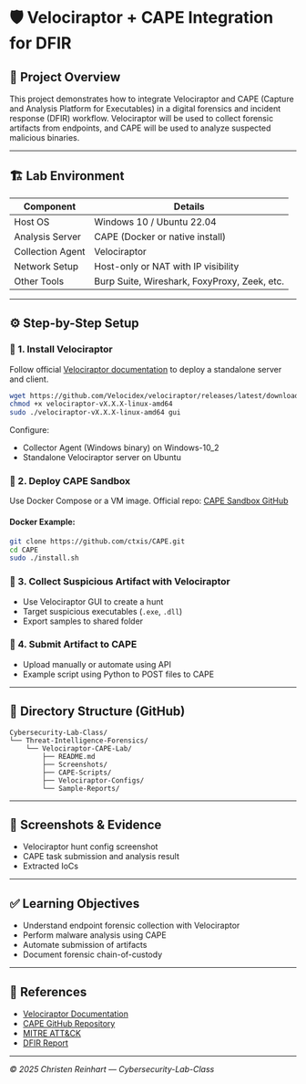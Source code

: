 # 🛡️ Velociraptor + CAPE Integration for DFIR

## 📘 Project Overview

This project demonstrates how to integrate Velociraptor and CAPE (Capture and Analysis Platform for Executables) in a digital forensics and incident response (DFIR) workflow. Velociraptor will be used to collect forensic artifacts from endpoints, and CAPE will be used to analyze suspected malicious binaries.

---

## 🏗️ Lab Environment

| Component        | Details                                       |
|------------------|-----------------------------------------------|
| Host OS          | Windows 10 / Ubuntu 22.04                     |
| Analysis Server  | CAPE (Docker or native install)               |
| Collection Agent | Velociraptor                                  |
| Network Setup    | Host-only or NAT with IP visibility            |
| Other Tools      | Burp Suite, Wireshark, FoxyProxy, Zeek, etc. |

---

## ⚙️ Step-by-Step Setup

### 🔸 1. Install Velociraptor
Follow official [Velociraptor documentation](https://docs.velociraptor.app/) to deploy a standalone server and client.

```bash
wget https://github.com/Velocidex/velociraptor/releases/latest/download/velociraptor-vX.X.X-linux-amd64
chmod +x velociraptor-vX.X.X-linux-amd64
sudo ./velociraptor-vX.X.X-linux-amd64 gui
```

Configure:
- Collector Agent (Windows binary) on Windows-10_2
- Standalone Velociraptor server on Ubuntu

### 🔸 2. Deploy CAPE Sandbox
Use Docker Compose or a VM image. Official repo: [CAPE Sandbox GitHub](https://github.com/ctxis/CAPE)

#### Docker Example:
```bash
git clone https://github.com/ctxis/CAPE.git
cd CAPE
sudo ./install.sh
```

### 🔸 3. Collect Suspicious Artifact with Velociraptor
- Use Velociraptor GUI to create a hunt
- Target suspicious executables (`.exe`, `.dll`)
- Export samples to shared folder

### 🔸 4. Submit Artifact to CAPE
- Upload manually or automate using API
- Example script using Python to POST files to CAPE

---

## 📁 Directory Structure (GitHub)

```
Cybersecurity-Lab-Class/
└── Threat-Intelligence-Forensics/
    └── Velociraptor-CAPE-Lab/
        ├── README.md
        ├── Screenshots/
        ├── CAPE-Scripts/
        ├── Velociraptor-Configs/
        └── Sample-Reports/
```

---

## 📸 Screenshots & Evidence

- Velociraptor hunt config screenshot
- CAPE task submission and analysis result
- Extracted IoCs

---

## ✅ Learning Objectives

- Understand endpoint forensic collection with Velociraptor
- Perform malware analysis using CAPE
- Automate submission of artifacts
- Document forensic chain-of-custody

---

## 🔗 References

- [Velociraptor Documentation](https://docs.velociraptor.app/)
- [CAPE GitHub Repository](https://github.com/ctxis/CAPE)
- [MITRE ATT&CK](https://attack.mitre.org/)
- [DFIR Report](https://thedfirreport.com/)

---

_© 2025 Christen Reinhart — Cybersecurity-Lab-Class_
